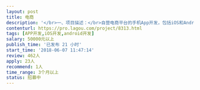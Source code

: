 ```yaml
---                
layout: post       
title: 电商           
description: '</br>一、项目描述：</br>自营电商平台的手机App开发，包括iOS和Android两端。</br></br>二、主要功能点：</br>商品管理、订单跟踪、支付、会员管理</br></br>三、可参考产品：</br>京东   网易考拉</br></br>四、人员要求：</br>1、有电商App产品的开发经验；</br>2、精通Java或PHP，熟悉jQuery、Javascript、Maven、Redis等技术，熟练使用MySQL等关系型数据库等；</br>3、良好的沟通能力和契约精神。</br>'     
contenturl: https://pro.lagou.com/project/8313.html      
tags: [APP开发,iOS开发,android开发]            
salary: 50000元以上          
publish_time: '已发布 21 小时'         
start_time: '2018-06-07 11:47:14'           
review: 462人                   
apply: 23人                   
recommend: 1人                   
time_range: 3个月以上              
status: 招募中                  
---                 
```

